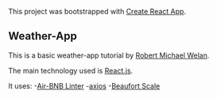 This project was bootstrapped with [Create React App](https://github.com/facebookincubator/create-react-app).

## Weather-App
This is a basic weather-app tutorial by [Robert Michael Welan](https://github.com/robwelan).

The main technology used is [React.js](https://reactjs.org/).

It uses:
-[Air-BNB Linter](https://www.npmjs.com/package/eslint-config-airbnb)
-[axios](https://github.com/axios/axios)
-[Beaufort Scale](https://github.com/alterbro/beaufort-scale)
